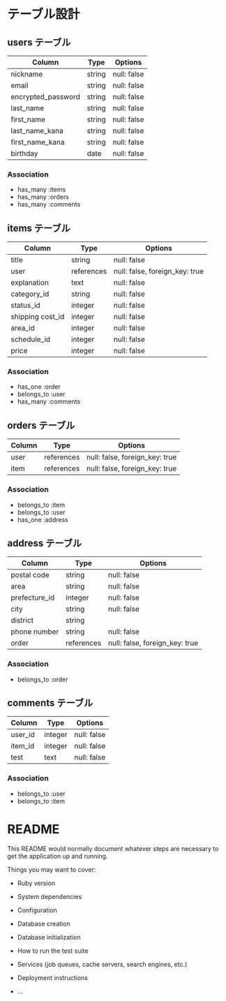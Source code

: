 # テーブル設計



## users テーブル

| Column             | Type   | Options     |
| ------------------ | ------ | ----------- |
| nickname           | string | null: false |
| email              | string | null: false |
| encrypted_password | string | null: false |
| last_name          | string | null: false |
| first_name         | string | null: false |
| last_name_kana     | string | null: false |
| first_name_kana    | string | null: false |
| birthday           | date   | null: false |

### Association

- has_many :items
- has_many :orders
- has_many :comments



## items テーブル

| Column           | Type          | Options                        |
| ---------------- | ------------- | ------------------------------ |
| title            | string        | null: false                    |
| user             | references    | null: false, foreign_key: true |
| explanation      | text          | null: false                    |
| category_id      | string        | null: false                    |
| status_id        | integer       | null: false                    |
| shipping cost_id | integer       | null: false                    |
| area_id          | integer       | null: false                    |
| schedule_id      | integer       | null: false                    |
| price            | integer       | null: false                    |

### Association

- has_one    :order
- belongs_to :user
- has_many :comments




## orders テーブル

| Column | Type       | Options                        |
| ------ | ---------- | ------------------------------ |
| user   | references | null: false, foreign_key: true |
| item   | references | null: false, foreign_key: true |

### Association

- belongs_to :item
- belongs_to :user
- has_one    :address




## address テーブル

| Column          | Type       | Options                        |
| --------------- | ---------- | ------------------------------ |
| postal code     | string     | null: false                    |
| area            | string     | null: false                    |
| prefecture_id   | integer    | null: false                    |
| city            | string     | null: false                    |
| district        | string     |                                |
| phone number    | string     | null: false                    |
| order           | references | null: false, foreign_key: true |

### Association

- belongs_to :order



## comments テーブル

| Column  | Type       | Options     |
| ------- | ---------- | ----------- |
| user_id | integer    | null: false |
| item_id | integer    | null: false |
| test    | text       | null: false |


### Association

- belongs_to :user
- belongs_to :item




# README

This README would normally document whatever steps are necessary to get the
application up and running.

Things you may want to cover:

* Ruby version

* System dependencies

* Configuration

* Database creation

* Database initialization

* How to run the test suite

* Services (job queues, cache servers, search engines, etc.)

* Deployment instructions

* ...
